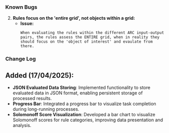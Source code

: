 ### Known Bugs


2. **Rules focus on the 'entire grid', not objects within a grid:**
   - **Issue:** 
     ```
     When evaluating the rules within the different ARC input-output pairs, the rules assess the ENTIRE grid, when in reality they should focus on the 'object of interest' and evaulate from there.
     ```


### Change Log

## Added (17/04/2025):
- **JSON Evaluated Data Storing**: Implemented functionality to store evaluated data in JSON format, enabling persistent storage of processed results.
- **Progress Bar**: Integrated a progress bar to visualize task completion during long-running processes.
- **Solomonoff Score Visualization**: Developed a bar chart to visualize Solomonoff scores for rule categories, improving data presentation and analysis.